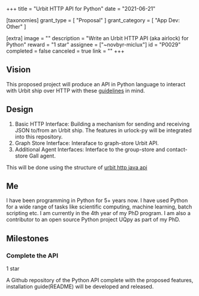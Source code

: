 +++
title = "Urbit HTTP API for Python"
date = "2021-06-21"

[taxonomies]
grant_type = [ "Proposal" ]
grant_category = [ "App Dev: Other" ]

[extra]
image = ""
description = "Write an Urbit HTTP API (aka airlock) for Python"
reward = "1 star"
assignee = ["~novbyr-miclux"]
id = "P0029"
completed = false
canceled = true
link = ""
+++

## Vision

This proposed project will produce an API in Python language to interact with Urbit ship over HTTP with these [guidelines][airlock_requirements_link] in mind.

[airlock_requirements_link]: https://docs.google.com/document/d/1no5oos_NE8LrUWz7iG9SKZMTIzruZVevZQ75nD5OHmI/edit

## Design

1. Basic HTTP Interface: Building a mechanism for sending and receiving JSON to/from an Urbit ship. The features in urlock-py will be integrated into this repository.
2. Graph Store Interface: Interaface to graph-store Urbit API.
3. Additional Agent Interfaces: Interface to the group-store and contact-store Gall agent.

This will be done using the structure of [urbit http java api][urbit_http_api_java_link]

[urbit_http_api_java_link]: https://github.com/ynx0/airlock

## Me

I have been programming in Python for 5+ years now. I have used Python for a wide range of tasks like scientific computing, machine learning, batch scripting etc. I am currently in the 4th year of my PhD program. I am also a contributor to an open source Python project UQpy as part of my PhD.

## Milestones

### Complete the API

1 star

A Github repository of the Python API complete with the proposed features, installation guide(README) will be developed and released.
